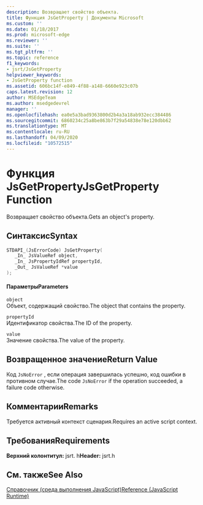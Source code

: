 ```yaml
---
description: Возвращает свойство объекта.
title: Функция JsGetProperty | Документы Microsoft
ms.custom: ''
ms.date: 01/18/2017
ms.prod: microsoft-edge
ms.reviewer: ''
ms.suite: ''
ms.tgt_pltfrm: ''
ms.topic: reference
f1_keywords:
- jsrt/JsGetProperty
helpviewer_keywords:
- JsGetProperty function
ms.assetid: 606bc14f-e849-4f88-a148-6660e923c07b
caps.latest.revision: 12
author: MSEdgeTeam
ms.author: msedgedevrel
manager: ''
ms.openlocfilehash: ea0e5a3bad9363800d2b4a3a18ab932ecc384486
ms.sourcegitcommit: 6860234c25a8be863b7f29a54838e78e120dbb62
ms.translationtype: MT
ms.contentlocale: ru-RU
ms.lasthandoff: 04/09/2020
ms.locfileid: "10572515"
---
```

# <span data-ttu-id="cd937-103">Функция JsGetProperty</span><span class="sxs-lookup"><span data-stu-id="cd937-103">JsGetProperty Function</span></span>
<span data-ttu-id="cd937-104">Возвращает свойство объекта.</span><span class="sxs-lookup"><span data-stu-id="cd937-104">Gets an object's property.</span></span>  
  
## <span data-ttu-id="cd937-105">Синтаксис</span><span class="sxs-lookup"><span data-stu-id="cd937-105">Syntax</span></span>  
  
```cpp  
STDAPI_(JsErrorCode) JsGetProperty(  
   _In_ JsValueRef object,  
   _In_ JsPropertyIdRef propertyId,  
   _Out_ JsValueRef *value  
);  
```  
  
#### <span data-ttu-id="cd937-106">Параметры</span><span class="sxs-lookup"><span data-stu-id="cd937-106">Parameters</span></span>  
 `object`  
 <span data-ttu-id="cd937-107">Объект, содержащий свойство.</span><span class="sxs-lookup"><span data-stu-id="cd937-107">The object that contains the property.</span></span>  
  
 `propertyId`  
 <span data-ttu-id="cd937-108">Идентификатор свойства.</span><span class="sxs-lookup"><span data-stu-id="cd937-108">The ID of the property.</span></span>  
  
 `value`  
 <span data-ttu-id="cd937-109">Значение свойства.</span><span class="sxs-lookup"><span data-stu-id="cd937-109">The value of the property.</span></span>  
  
## <span data-ttu-id="cd937-110">Возвращенное значение</span><span class="sxs-lookup"><span data-stu-id="cd937-110">Return Value</span></span>  
 <span data-ttu-id="cd937-111">Код `JsNoError` , если операция завершилась успешно, код ошибки в противном случае.</span><span class="sxs-lookup"><span data-stu-id="cd937-111">The code `JsNoError` if the operation succeeded, a failure code otherwise.</span></span>  
  
## <span data-ttu-id="cd937-112">Комментарии</span><span class="sxs-lookup"><span data-stu-id="cd937-112">Remarks</span></span>  
 <span data-ttu-id="cd937-113">Требуется активный контекст сценария.</span><span class="sxs-lookup"><span data-stu-id="cd937-113">Requires an active script context.</span></span>  
  
## <span data-ttu-id="cd937-114">Требования</span><span class="sxs-lookup"><span data-stu-id="cd937-114">Requirements</span></span>  
 <span data-ttu-id="cd937-115">**Верхний колонтитул:** jsrt. h</span><span class="sxs-lookup"><span data-stu-id="cd937-115">**Header:** jsrt.h</span></span>  
  
## <span data-ttu-id="cd937-116">См. также</span><span class="sxs-lookup"><span data-stu-id="cd937-116">See Also</span></span>  
 [<span data-ttu-id="cd937-117">Справочник (среда выполнения JavaScript)</span><span class="sxs-lookup"><span data-stu-id="cd937-117">Reference (JavaScript Runtime)</span></span>](../chakra-hosting/reference-javascript-runtime.md)